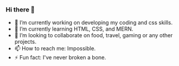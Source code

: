 ### Hi there 👋

- 🔭 I’m currently working on developing my coding and css skills.
- 🌱 I’m currently learning HTML, CSS, and MERN.
- 👯 I’m looking to collaborate on food, travel, gaming or any other projects.
- 📫 How to reach me: Impossible.
- ⚡ Fun fact: I've never broken a bone.
<!--
**willfitz1/willfitz1** is a ✨ _special_ ✨ repository because its `README.md` (this file) appears on your GitHub profile.

Here are some ideas to get you started:

- 🔭 I’m currently working on ...
- 🌱 I’m currently learning ...
- 👯 I’m looking to collaborate on ...
- 🤔 I’m looking for help with ...
- 💬 Ask me about ...
- 📫 How to reach me: ...
- 😄 Pronouns: ...
- ⚡ Fun fact: ...
-->
